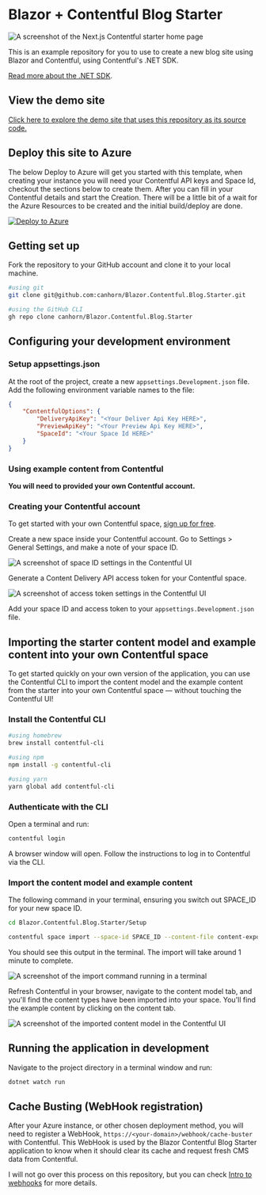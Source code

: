 # Blazor + Contentful Blog Starter

![A screenshot of the Next.js Contentful starter home page](screenshot.png)

This is an example repository for you to use to create a new blog site using Blazor and Contentful, using Contentful's .NET SDK.

[Read more about the .NET SDK](https://www.contentful.com/developers/docs/net/).

## View the demo site

[Click here to explore the demo site that uses this repository as its source code.](https://blazor-contentful-blog-starter.azurewebsites.net/)

## Deploy this site to Azure

The below Deploy to Azure will get you started with this template, when creating your instance you will need your Contentful API keys and Space Id, checkout the sections below to create them. After you can fill in your Contentful details and start the Creation.
There will be a little bit of a wait for the Azure Resources to be created and the initial build/deploy are done.

[![Deploy to Azure](https://aka.ms/deploytoazurebutton)](https://portal.azure.com/#create/Microsoft.Template/uri/https%3A%2F%2Fraw.githubusercontent.com%2Fcanhorn%2FBlazor.Contentful.Blog.Starter%2Fmaster%2Fazure%2Fdeploy-to-azure.json)

## Getting set up

Fork the repository to your GitHub account and clone it to your local machine.

~~~bash
#using git
git clone git@github.com:canhorn/Blazor.Contentful.Blog.Starter.git

#using the GitHub CLI
gh repo clone canhorn/Blazor.Contentful.Blog.Starter
~~~

## Configuring your development environment

### Setup appsettings.json

At the root of the project, create a new `appsettings.Development.json` file. Add the following environment variable names to the file:

~~~json
{
    "ContentfulOptions": {
        "DeliveryApiKey": "<Your Deliver Api Key HERE>",
        "PreviewApiKey": "<Your Preview Api Key HERE>",
        "SpaceId": "<Your Space Id HERE>"
    }
}
~~~

### Using example content from Contentful

**You will need to provided your own Contentful account.**

### Creating your Contentful account

To get started with your own Contentful space, [sign up for free](https://www.contentful.com/sign-up/).

Create a new space inside your Contentful account. Go to Settings > General Settings, and make a note of your space ID.

![A screenshot of space ID settings in the Contentful UI](screenshot_space_id.png)

Generate a Content Delivery API access token for your Contentful space.

![A screenshot of access token settings in the Contentful UI](screenshot_access_token.png)

Add your space ID and access token to your `appsettings.Development.json` file.

## Importing the starter content model and example content into your own Contentful space

To get started quickly on your own version of the application, you can use the Contentful CLI to import the content model and the example content from the starter into your own Contentful space — without touching the Contentful UI!

### Install the Contentful CLI

~~~bash
#using homebrew
brew install contentful-cli

#using npm
npm install -g contentful-cli

#using yarn
yarn global add contentful-cli
~~~

### Authenticate with the CLI

Open a terminal and run:

~~~bash
contentful login
~~~

A browser window will open. Follow the instructions to log in to Contentful via the CLI.

### Import the content model and example content

The following command in your terminal, ensuring you switch out SPACE_ID for your new space ID.

~~~bash
cd Blazor.Contentful.Blog.Starter/Setup

contentful space import --space-id SPACE_ID --content-file content-export.json
~~~

You should see this output in the terminal. The import will take around 1 minute to complete.

![A screenshot of the import command running in a terminal](screenshot_import_terminal.png)

Refresh Contentful in your browser, navigate to the content model tab, and you'll find the content types have been imported into your space. You'll find the example content by clicking on the content tab.

![A screenshot of the imported content model in the Contentful UI](screenshot_content_model.png)

## Running the application in development

Navigate to the project directory in a terminal window and run:

~~~bash
dotnet watch run
~~~

## Cache Busting (WebHook registration)

After your Azure instance, or other chosen deployment method, you will need to register a WebHook, ```https://<your-domain>/webhook/cache-buster``` with Contentful. This WebHook is used by the Blazor Contentful Blog Starter application to know when it should clear its cache and request fresh CMS data from Contentful.

I will not go over this process on this repository, but you can check [Intro to webhooks](https://www.contentful.com/developers/docs/concepts/webhooks) for more details.
